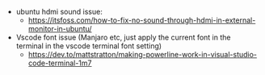 

* ubuntu hdmi sound issue:
    * https://itsfoss.com/how-to-fix-no-sound-through-hdmi-in-external-monitor-in-ubuntu/
* Vscode font issue (Manjaro etc, just apply the current font in the terminal in the vscode terminal font setting)
    * https://dev.to/mattstratton/making-powerline-work-in-visual-studio-code-terminal-1m7 

